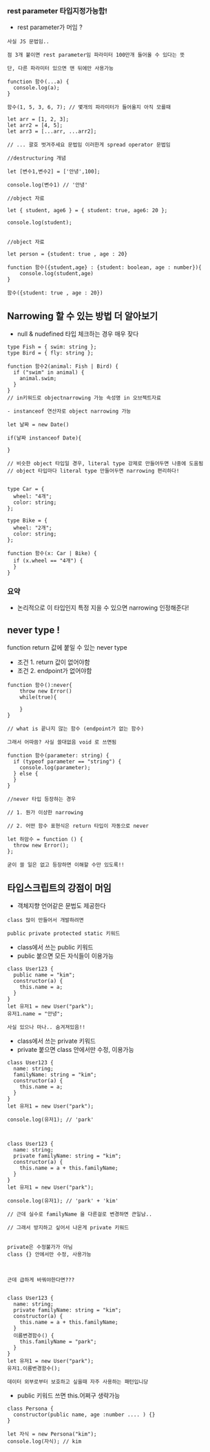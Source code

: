 ### rest parameter 타입지정가능함!

- rest parameter가 머임 ?

```
사실 JS 문법임..

점 3개 붙이면 rest parameter임 파라미터 100만개 들어올 수 있다는 뜻

단, 다른 파라미터 있으면 맨 뒤에만 사용가능

function 함수(...a) {
  console.log(a);
}

함수(1, 5, 3, 6, 7); // 몇개의 파라미터가 들어올지 아직 모를때

let arr = [1, 2, 3];
let arr2 = [4, 5];
let arr3 = [...arr, ...arr2];

// ... 괄호 벗겨주세요 문법임 이러한게 spread operator 문법임

//destructuring 개념

let [변수1,변수2] = ['안녕',100];

console.log(변수1) // '안녕'

//object 자료

let { student, age6 } = { student: true, age6: 20 };

console.log(student);


//object 자료

let person = {student: true , age : 20}

function 함수({student,age} : {student: boolean, age : number}){
    console.log(student,age)
}

함수({student: true , age : 20})

```

## Narrowing 할 수 있는 방법 더 알아보기

- null & nudefined 타입 체크하는 경우 매우 잦다

```
type Fish = { swim: string };
type Bird = { fly: string };

function 함수2(animal: Fish | Bird) {
  if ("swim" in animal) {
    animal.swim;
  }
}
// in키워드로 objectnarrowing 가능 속성명 in 오브젝트자료

- instanceof 연산자로 object narrowing 가능

let 날짜 = new Date()

if(날짜 instanceof Date){

}

// 비슷한 object 타입일 경우, literal type 강제로 만들어두면 나중에 도움됨
// object 타입마다 literal type 만들어두면 narrowing 편리하다!


type Car = {
  wheel: "4개";
  color: string;
};

type Bike = {
  wheel: "2개";
  color: string;
};

function 함수(x: Car | Bike) {
  if (x.wheel == "4개") {
  }
}

```

### 요약

- 논리적으로 이 타입인지 특정 지을 수 있으면 narrowing 인정해준다!

## never type !

function return 값에 붙일 수 있는 never type

- 조건 1. return 값이 없어야함
- 조건 2. endpoint가 없어야함

```
function 함수():never{
    throw new Error()
    while(true){

    }
}

// what is 끝나지 않는 함수 (endpoint가 없는 함수)

그래서 어따씀? 사실 쓸대없음 void 로 쓰면됨

function 함수(parameter: string) {
  if (typeof parameter == "string") {
    console.log(parameter);
  } else {
  }
}

//never 타입 등장하는 경우

// 1. 뭔가 이상한 narrowing

// 2. 어떤 함수 표현식은 return 타입이 자동으로 never

let 하암수 = function () {
  throw new Error();
};

굳이 쓸 일은 없고 등장하면 이해할 수만 있도록!!
```

## 타입스크립트의 강점이 머임

- 객체지향 언어같은 문법도 제공한다

```
class 많이 만들어서 개발하려면

public private protected static 키워드
```

- class에서 쓰는 public 키워드
- public 붙으면 모든 자식들이 이용가능

```
class User123 {
  public name = "kim";
  constructor(a) {
    this.name = a;
  }
}
let 유저1 = new User("park");
유저1.name = "안녕";

사실 있으나 마나.. 숨겨져있음!!
```

- class에서 쓰는 private 키워드
- private 붙으면 class 안에서만 수정, 이용가능

```
class User123 {
  name: string;
  familyName: string = "kim";
  constructor(a) {
    this.name = a;
  }
}
let 유저1 = new User("park");

console.log(유저1); // 'park'



class User123 {
  name: string;
  private familyName: string = "kim";
  constructor(a) {
    this.name = a + this.familyName;
  }
}
let 유저1 = new User("park");

console.log(유저1); // 'park' + 'kim'

// 근데 실수로 familyName 을 다른걸로 변경하면 큰일남..

// 그래서 방지하고 싶어서 나온게 private 키워드


private은 수정불가가 아님
class {} 안에서만 수정, 사용가능



근데 급하게 바꿔야한다면???


class User123 {
  name: string;
  private familyName: string = "kim";
  constructor(a) {
    this.name = a + this.familyName;
  }
  이름변경함수() {
    this.familyName = "park";
  }
}
let 유저1 = new User("park");
유저1.이름변경함수();

데이터 외부로부터 보호하고 싶을때 자주 사용하는 패턴입니당
```

- public 키워드 쓰면 this.어쩌구 생략가능

```
class Persona {
  constructor(public name, age :number .... ) {}
}

let 자식 = new Persona("kim");
console.log(자식); // kim
```
